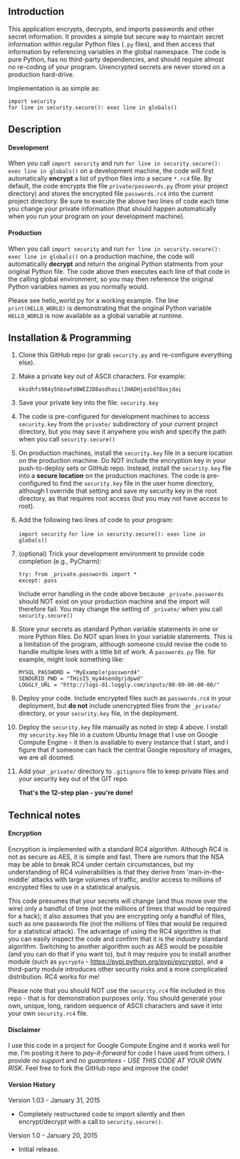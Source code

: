 ## Introduction

This application encrypts, decrypts, and imports passwords and other secret information. It provides a simple but secure 
way to maintain secret information within regular Python files (`.py` files), and then access that information
by referencing variables in the global namespace. The code is pure Python, has no third-party dependencies, and 
should require almost no re-coding of your program. Unencrypted secrets are never stored on a production hard-drive.

Implementation is as simple as:
  
    import security
    for line in security.secure(): exec line in globals()
    
    
## Description

#### Development

When you call `import security` and run `for line in security.secure(): exec line in globals()` on a development
machine, the code will first automatically **encrypt** a list of python files into a secure `*.rc4` file. By default,
the code encrypts the file `private/passwords.py` (from your project directory) and stores the encrypted file 
`passwords.rc4` into the current project directory. Be sure to execute the above two lines of code each time you change 
your private information (that should happen automatically when you run your program on your development machine).
  
#### Production  
  
When you call `import security` and run `for line in security.secure(): exec line in globals()` on a production machine, 
the code will automatically **decrypt** and return the original Python statments from your original Python file. The 
code above then executes each line of that code in the calling global environment, so you may then reference the 
original Python variables names as you normally would.

Please see hello_world.py for a working example. The line `print(HELLO_WORLD)` is demonstrating that the original Python
variable `HELLO_WORLD` is now available as a global variable at runtime. 
  
  
## Installation & Programming

1. Clone this GitHub repo (or grab `security.py` and re-configure everything else).

2. Make a private key out of ASCII characters. For example:  
    
    `kksdhfs984y5hbswfd8WEZJD8asdhasi!JHADHjasbd78asjdai`  
          
3. Save your private key into the file: `security.key`  
    
4. The code is pre-configured for development machines to access `security.key` from the `private/` subdirectory of
   your current project directory, but you may save it anywhere you wish and specify the path when you call 
   `security.secure()`  
  
5. On production machines, install the `security.key` file in a secure location on the production machine.
   Do NOT include the encryption key in your push-to-deploy sets or GitHub repo. Instead, install the `security.key` 
   file into a **secure location** on the production machines.  The code is pre-configured to find the `security.key` 
   file in the user home directory, although I override that setting and save my security key in the root directory, as 
   that requires root access (but you may not have access to root). 
      
6. Add the following two lines of code to your program:  
  
    `import security`
    `for line in security.secure(): exec line in globals()`
  
8. (optional) Trick your development environment to provide code completion (e.g., PyCharm): 
  
    `try: from _private.passwords import *`  
    `except: pass`  
  
    Include error handling in the code above because `_private.passwords` should NOT exist on your production machine
    and the import will therefore fail. You may change the setting of `_private/` when you call `security.secure()`
  
9. Store your secrets as standard Python variable statements in one or more Python files. Do NOT span lines in your
   variable statements. This is a limitation of the program, although someone could revise the code to handle multiple 
   lines with a little bit of work. A `passwords.py` file. for example, might look something like:
         
    `MYSQL_PASSWORD = "MyExample!password4"`  
    `SENDGRID_PWD = "THisIS_my44sendgridpwd"`  
    `LOGGLY_URL = "http://logs-01.loggly.com/inputs/00-00-00-00-00/"`
        
10. Deploy your code. Include encrypted files such as `passwords.rc4` in your deployment, but **do not** include 
    unencrypted files from the `_private/` directory, or your `security.key` file, in the deployment. 
    
11. Deploy the `security.key` file manually as noted in step 4 above. I install my `security.key` file in a custom 
    Ubuntu Image that I use on Google Compute Engine - it then is available to every instance that I start, and I figure
    that if someone can hack the central Google repository of images, we are all doomed. 
     
12. Add your `_private/` directory to `.gitignore` file to keep private files and your security key out of the GIT repo. 
       
    **That's the 12-step plan - you're done!**      
  
  
## Technical notes 
 
#### Encryption
  
Encryption is implemented with a standard RC4 algorithm. Although RC4 is not as secure as AES, it is simple and fast.
There are rumors that the NSA may be able to break RC4 under certain circumstances, but my understanding of RC4 
vulnerabilities is that they derive from 'man-in-the-middle' attacks with large volumes of traffic, and/or access to 
millions of encrypted files to use in a statistical analysis.  
  
This code presumes that your secrets will change (and thus move over the wire) only a handful of time (not the
millions of times that would be required for a hack); it also assumes that you are encrypting only a handful of files, 
such as one passwords file (not the millions of files that would be required for a statistical attack). The advantage 
of using the RC4 algorithm is that you can easily inspect the code and confirm that it is the industry standard
algorithm. Switching to another algorithm such as AES would be possible (and you can do that if you want to), but
it may require you to install another module (such as `pycrypto` - https://pypi.python.org/pypi/pycrypto), 
and a third-party module introduces other security risks and a more complicated distribution. RC4 works for me!


Please note that you should NOT use the `security.rc4` file included in this repo - that is for demonstration purposes
only. You should generate your own, unique, long, random sequence of ASCII characters and save it into your own 
`security.rc4` file.

#### Disclaimer

I use this code in a project for Google Compute Engine and it works well for me. I'm posting it here to 
*_pay-it-forward_* for code I have used from others. I provide *no support* and *no guarantees* - 
*USE THIS CODE AT YOUR OWN RISK*. Feel free to fork the GitHub repo and improve the code!
 
#### Version History

Version 1.03 - January 31, 2015

  * Completely restructured code to import silently and then encrypt/decrypt with a call to `security.secure()`.

Version 1.0 - January 20, 2015

  * Initial release.

